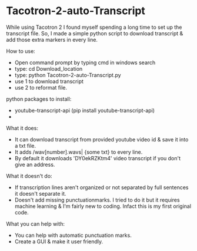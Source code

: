 # Tacotron-2-auto-Transcript
While using Tacotron 2 I found myself spending a long time to set up the transcript file. So, I made a simple python script to download transcript &amp; add those extra markers in every line. 

How to use:
- Open command prompt by typing cmd in windows search
- type: cd Download_location
- type: python Tacotron-2-auto-Transcript.py
- use 1 to download transcript
- use 2 to reformat file.

python packages to install:
- youtube-transcript-api (pip install youtube-transcript-api)
- 

What it does:
- It can download transcript from provided youtube video id & save it into a txt file.
- It adds /wav[number].wavs| {some txt} to every line.
- By default it downloads 'DY0ekRZKtm4' video transcript if you don't give an address. 

What it doesn't do:
- If transcription lines aren't organized or not separated by full sentences it doesn't separate it. 
- Doesn't add missing punctuationmarks.
  I tried to do it but it requires machine learning & I'm fairly new to coding.
  Infact this is my first original code. 
  
 What you can help with:
 - You can help with automatic punctuation marks.
 - Create a GUI & make it user friendly.
